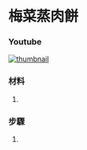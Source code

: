 # 梅菜蒸肉餅

### Youtube
[![thumbnail](https://i.ytimg.com/vi/l_cJYP1-8yU/hq2.jpg)](https://youtube.com/shorts/l_cJYP1-8yU)

### 材料
1. 

### 步驟
1. 

